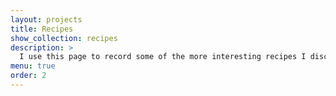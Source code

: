 ```yaml
---
layout: projects
title: Recipes
show_collection: recipes
description: >
  I use this page to record some of the more interesting recipes I discover or tweak.
menu: true
order: 2
---
```

